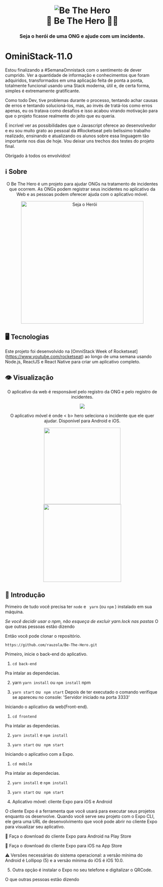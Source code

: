 <h1 align="center">
    <img alt="Be The Hero" src="https://res.cloudinary.com/zagatti/image/upload/v1585365205/readme/logo_s2dbbr.svg" />
    <br>
    🦸 Be The Hero 🦸‍♂️ 
</h1>

<h3 align="center">
  Seja o herói de uma ONG e ajude com um incidente.
</h3>

# OminiStack-11.0

Estou finalizando a #SemanaOmnistack com o sentimento de dever cumprido. Ver a quantidade de informação e conhecimentos que foram adquiridos, transformados em uma aplicação feita de ponta a ponta, totalmente funcional usando uma Stack moderna, útil e, de certa forma, simples é extremamente gratificante.

Como todo Dev, tive problemas durante o processo, tentando achar causas de erros e tentando solucioná-los, mas, ao invés de tratá-los como erros apenas, eu os tratava como desafios e isso acabou virando motivação para que o projeto ficasse realmente do jeito que eu queria.

É incrível ver as possibilidades que o Javascript oferece ao desenvolvedor e eu sou muito grato ao pessoal da #Rocketseat pelo belíssimo trabalho realizado, ensinando e atualizando os alunos sobre essa linguagem tão importante nos dias de hoje. Vou deixar uns trechos dos testes do projeto final.

Obrigado à todos os envolvidos!

## ℹ Sobre 

<div align = "center"> 

  <p align = "center"> 
    O Be The Hero é um projeto para ajudar ONGs na tratamento de incidentes que ocorrem. As ONGs podem registrar seus incidentes no aplicativo da Web e as pessoas podem oferecer ajuda com o aplicativo móvel. 
  </p>

  <img alt = "Seja o Herói" width = "400" src = "https://res.cloudinary.com/zagatti/image/upload/v1585365232/readme/heroes_gwhjvc.png" /> 
</div> 

## 🖥 Tecnologias 

Este projeto foi desenvolvido na [OmniStack Week of Rocketseat] (https://www.youtube.com/rocketseat) ao longo de uma semana usando Node.js, ReactJS e React Native para criar um aplicativo completo. 


## 👁 Visualização

<div align = "center"> 

O aplicativo da web é responsável pelo registro da ONG e pelo registro de incidentes. 

  <img src = "https://res.cloudinary.com/zagatti/image/upload/v1585412586/readme/web_wtvz6t.gif" /> 
</div> 

<div align = "center"> 

O aplicativo móvel é onde < b> hero </b> seleciona o incidente que ele quer ajudar. Disponível para Android e iOS. 

  <img width = "250" src = "https://res.cloudinary.com/zagatti/image/upload/v1585414806/readme/be-the-hero-android_q6rdui.gif" /> 
  <img width = "254" src = "https://res.cloudinary.com/zagatti/image/upload/v1585412181/readme/be-the-hero-iphone_pm2afc.gif" /> 
</div>




## 🚀 Introdução

Primeiro de tudo você precisa ter `node` e ` yarn` (ou `npm` ) instalado em sua máquina.

_Se você decidir usar o npm, não esqueça de excluir yarn.lock nas pastas_
O que outras pessoas estão dizendo

Então você pode clonar o repositório.


`https://github.com/rauzola/Be-The-Hero.git`

Primeiro, inicie o back-end do aplicativo.

1. `cd back-end`

Pra intalar as dependecias.

2. yarn `yarn install` ou `npm install` npm


3. `yarn start` ou ` npm start`
Depois de ter executado o comando verifique se apareceu no console: 
'Servidor iniciado na porta 3333'

Iniciando o aplicativo da web(Front-end).


1. `cd frontend`


Pra intalar as dependecias.

2. `yarn install` e `npm install` 

3. `yarn start` ou ` npm start`


Iniciando o aplicativo com a Expo.


1. `cd mobile`

Pra intalar as dependecias.

2. `yarn install` e `npm install` 

3. `yarn start` ou ` npm start`


4. Aplicativo móvel: cliente Expo para iOS e Android

O cliente Expo é a ferramenta que você usará para executar seus projetos enquanto os desenvolve. Quando você serve seu projeto com o Expo CLI, ele gera uma URL de desenvolvimento que você pode abrir no cliente Expo para visualizar seu aplicativo.

🤖 Faça o download do cliente Expo para Android na Play Store

🍎 Faça o download do cliente Expo para iOS na App Store

⚠️ Versões necessárias do sistema operacional: a versão mínima do Android é Lollipop (5) e a versão mínima do iOS é iOS 10.0.

5. Outra opção é instalar o Expo no seu telefone e digitalizar o QRCode.

O que outras pessoas estão dizendo

